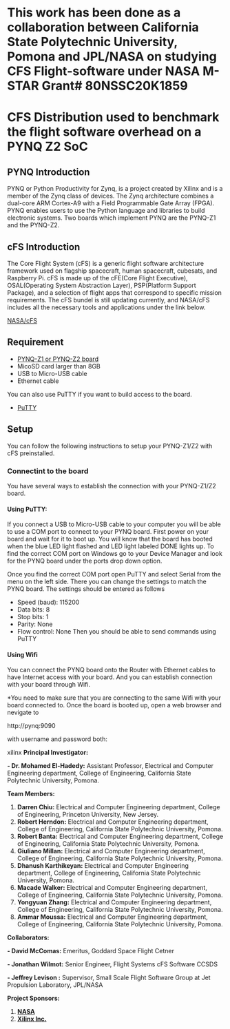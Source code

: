 
# This work has been done as a collaboration between California State Polytechnic University, Pomona and JPL/NASA on studying CFS Flight-software under NASA M-STAR Grant# 80NSSC20K1859 

# CFS Distribution used to benchmark the flight software overhead on a PYNQ Z2 SoC

## PYNQ Introduction
PYNQ or Python Productivity for Zynq, is a project created by Xilinx and is a member of the Zynq class of devices. The Zynq architecture combines a dual-core ARM Cortex-A9 with a Field Programmable Gate Array (FPGA). PYNQ enables users to use the Python language and libraries to build electronic systems. Two boards which implement PYNQ are the PYNQ-Z1 and the PYNQ-Z2.

## cFS Introduction
The Core Flight System (cFS) is a generic flight software architecture framework used on flagship spacecraft, human spacecraft, cubesats, and Raspberry Pi. cFS is made up of the cFE(Core Flight Executive), OSAL(Operating System Abstraction Layer), PSP(Platform Support Package), and a selection of flight apps that correspond to specific mission requirements. The cFS bundel is still updating currently, and NASA/cFS includes all the necessary tools and applications under the link below.

[NASA/cFS](https://github.com/nasa/cFS)

## Requirement
- [PYNQ-Z1 or PYNQ-Z2 board](http://www.pynq.io/board.html)
- MicoSD card larger than 8GB
- USB to Micro-USB cable
- Ethernet cable

You can also use PuTTY if you want to build access to the board.
- [PuTTY](https://www.chiark.greenend.org.uk/~sgtatham/putty/latest.html)

## Setup
You can follow the following instructions to setup your PYNQ-Z1/Z2 with cFS preinstalled.



### Connectint to the board
You have several ways to establish the connection with your PYNQ-Z1/Z2 board.

#### Using PuTTY:
If you connect a USB to Micro-USB cable to your computer you will be able to use a COM port to connect to your PYNQ board. First power on your board and wait for it to boot up. You will know that the board has booted when the blue LED light flashed and LED light labeled DONE lights up. To find the correct COM port on Windows go to your Device Manager and look for the PYNQ board under the ports drop down option.

Once you find the correct COM port open PuTTY and select Serial from the menu on the left side. There you can change the settings to match the PYNQ board. The settings should be entered as follows
- Speed (baud): 115200
- Data bits: 8
- Stop bits: 1
- Parity: None
- Flow control: None
Then you should be able to send commands using PuTTY

#### Using Wifi
You can connect the PYNQ board onto the Router with Ethernet cables to have Internet access with your board. And you can establish connection with your board through Wifi. 

*You need to make sure that you are connecting to the same Wifi with your board connected to.
Once the board is booted up, open a web browser and nevigate to 

http://pynq:9090 

with username and password both:

xilinx
**Principal Investigator:**

**- Dr. Mohamed El-Hadedy:** Assistant Professor, Electrical and Computer Engineering department, College of Engineering, California State Polytechnic University, Pomona.


**Team Members:**

1.  **Darren Chiu:**  Electrical and Computer Engineering department, College of Engineering, Princeton University, New Jersey. 
2. **Robert Herndon:** Electrical and Computer Engineering department, College of Engineering, California State Polytechnic University, Pomona. 
3. **Robert Banta:** Electrical and Computer Engineering department, College of Engineering, California State Polytechnic University, Pomona.  
4. **Giuliano Millan:** Electrical and Computer Engineering department, College of Engineering, California State Polytechnic University, Pomona.  
5. **Dhanush Karthikeyan:** Electrical and Computer Engineering department, College of Engineering, California State Polytechnic University, Pomona.  
6. **Macade Walker:** Electrical and Computer Engineering department, College of Engineering, California State Polytechnic University, Pomona. 
7. **Yongyuan Zhang:**  Electrical and Computer Engineering department, College of Engineering, California State Polytechnic University, Pomona. 
8. **Ammar Moussa:**  Electrical and Computer Engineering department, College of Engineering, California State Polytechnic University, Pomona. 


**Collaborators:**

**- David McComas:**   Emeritus, Goddard Space Flight Cetner

**- Jonathan Wilmot:** Senior Engineer, Flight Systems cFS Software CCSDS

**- Jeffrey Levison :** Supervisor, Small Scale Flight Software Group at Jet Propulsion Laboratory, JPL/NASA

**Project Sponsors:**
1. **[NASA](https://www.nasa.gov/)**
2. **[Xilinx Inc.](https://www.xilinx.com/)**

  
